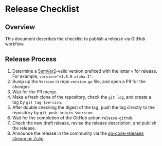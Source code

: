 # Release Checklist

## Overview

This document describes the checklist to publish a release via GitHub workflow.

## Release Process

1. Determine a [SemVer2](https://semver.org/)-valid version prefixed with the letter `v` for release. For example, `version="v1.0.0-alpha.1"`.
2. Bump up the `Version` in repo `version.go` file, and open a PR for the changes.
3. Wait for the PR merge.
4. Make a fresh clone of the repository, check the `git log`, and create a tag by `git tag $version`.
5. After double checking the digest of the tag, push the tag directly to the repository by `git push origin $version`.
6. Wait for the completion of the GitHub action `release-github`.
7. Check the new draft release, revise the release description, and publish the release.
8. Announce the release in the community via the [go-cose-releases stream on Zulip](https://veraison.zulipchat.com/#streams/318535/go-cose-releases)
